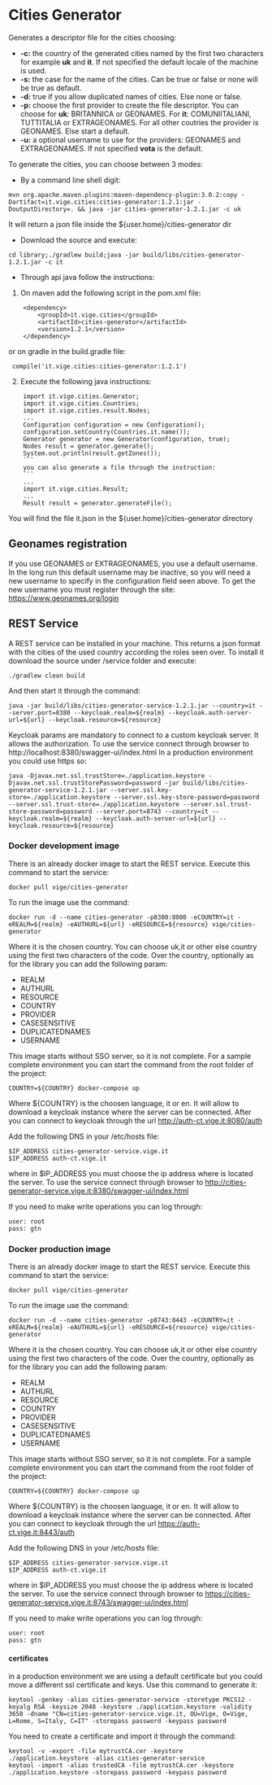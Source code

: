 # Cities Generator
Generates a descriptor file for the cities choosing:

- **-c:** the country of the generated cities named by the first two characters for example **uk** and **it**. If not specified the default locale of the machine is used.
- **-s:** the case for the name of the cities. Can be true or false or none will be true as default.
- **-d:** true if you allow duplicated names of cities. Else none or false.
- **-p:** choose the first provider to create the file descriptor. You can choose for **uk**: BRITANNICA or GEONAMES. For **it**: COMUNIITALIANI, TUTTITALIA or EXTRAGEONAMES. For all other coutries the provider is GEONAMES. Else start a default.
- **-u:** a optional username to use for the providers: GEONAMES and EXTRAGEONAMES. If not specified **vota** is the default.

To generate the cities, you can choose between 3 modes:

- By a command line shell digit:
```
mvn org.apache.maven.plugins:maven-dependency-plugin:3.0.2:copy -Dartifact=it.vige.cities:cities-generator:1.2.1:jar -DoutputDirectory=. && java -jar cities-generator-1.2.1.jar -c uk
```
It will return a json file inside the ${user.home}/cities-generator dir

- Download the source and execute:
```
cd library;./gradlew build;java -jar build/libs/cities-generator-1.2.1.jar -c it
```

- Through api java follow the instructions:
	
1. On maven add the following script in the pom.xml file:
```
	<dependency>
		<groupId>it.vige.cities</groupId>
		<artifactId>cities-generator</artifactId>
		<version>1.2.1</version>
	</dependency>
```
	
   or on gradle in the build.gradle file:
		
   ```
	compile('it.vige.cities:cities-generator:1.2.1')
   ```
	
2. Execute the following java instructions:
```
	import it.vige.cities.Generator;
	import it.vige.cities.Countries;
	import it.vige.cities.result.Nodes;
	...
	Configuration configuration = new Configuration();
	configuration.setCountry(Countries.it.name());
	Generator generator = new Generator(configuration, true);
	Nodes result = generator.generate();
	System.out.println(result.getZones());
	```
	you can also generate a file through the instruction:
	```
	...
	import it.vige.cities.Result;
	...
	Result result = generator.generateFile();
```
You will find the file it.json in the ${user.home}/cities-generator directory

## Geonames registration

If you use GEONAMES or EXTRAGEONAMES, you use a default username. In the long run this default username may be inactive, so you will need a new username to specify in the configuration field seen above. To get the new username you must register through the site: https://www.geonames.org/login

## REST Service

A REST service can be installed in your machine. This returns a json format with the cities of the used country according the roles seen over. To install it download the source under /service folder and execute:
```
./gradlew clean build
```
And then start it through the command:
```
java -jar build/libs/cities-generator-service-1.2.1.jar --country=it --server.port=8380 --keycloak.realm=${realm} --keycloak.auth-server-url=${url} --keycloak.resource=${resource}
```
Keycloak params are mandatory to connect to a custom keycloak server. It allows the authorization. To use the service connect through browser to http://localhost:8380/swagger-ui/index.html
In a production environment you could use https so:
```
java -Djavax.net.ssl.trustStore=./application.keystore -Djavax.net.ssl.trustStorePassword=password -jar build/libs/cities-generator-service-1.2.1.jar --server.ssl.key-store=./application.keystore --server.ssl.key-store-password=password --server.ssl.trust-store=./application.keystore --server.ssl.trust-store-password=password --server.port=8743 --country=it --keycloak.realm=${realm} --keycloak.auth-server-url=${url} --keycloak.resource=${resource}
```

### Docker development image

There is an already docker image to start the REST service. Execute this command to start the service:
```
docker pull vige/cities-generator
```
To run the image use the command:
```
docker run -d --name cities-generator -p8380:8080 -eCOUNTRY=it -eREALM=${realm} -eAUTHURL=${url} -eRESOURCE=${resource} vige/cities-generator
```
Where it is the chosen country. You can choose uk,it or other else country using the first two characters of the code.
Over the country, optionally as for the library you can add the following param:

- REALM
- AUTHURL
- RESOURCE
- COUNTRY
- PROVIDER
- CASESENSITIVE
- DUPLICATEDNAMES
- USERNAME

This image starts without SSO server, so it is not complete. For a sample complete environment you can start the command from the root folder of the project:
```
COUNTRY=${COUNTRY} docker-compose up
```
Where ${COUNTRY} is the choosen language, it or en. It will allow to download a keycloak instance where the server can be connected. 
After you can connect to keycloak through the url http://auth-ct.vige.it:8080/auth

Add the following DNS in your /etc/hosts file:
```
$IP_ADDRESS cities-generator-service.vige.it
$IP_ADDRESS auth-ct.vige.it
```
where in $IP_ADDRESS you must choose the ip address where is located the server.
To use the service connect through browser to http://cities-generator-service.vige.it:8380/swagger-ui/index.html

If you need to make write operations you can log through:
```
user: root  
pass: gtn
```

### Docker production image

There is an already docker image to start the REST service. Execute this command to start the service:
```
docker pull vige/cities-generator
```
To run the image use the command:
```
docker run -d --name cities-generator -p8743:8443 -eCOUNTRY=it -eREALM=${realm} -eAUTHURL=${url} -eRESOURCE=${resource} vige/cities-generator
```
Where it is the chosen country. You can choose uk,it or other else country using the first two characters of the code.
Over the country, optionally as for the library you can add the following param:

- REALM
- AUTHURL
- RESOURCE
- COUNTRY
- PROVIDER
- CASESENSITIVE
- DUPLICATEDNAMES
- USERNAME

This image starts without SSO server, so it is not complete. For a sample complete environment you can start the command from the root folder of the project:
```
COUNTRY=${COUNTRY} docker-compose up
```
Where ${COUNTRY} is the choosen language, it or en. It will allow to download a keycloak instance where the server can be connected. 
After you can connect to keycloak through the url https://auth-ct.vige.it:8443/auth

Add the following DNS in your /etc/hosts file:
```
$IP_ADDRESS cities-generator-service.vige.it
$IP_ADDRESS auth-ct.vige.it
```
where in $IP_ADDRESS you must choose the ip address where is located the server.
To use the service connect through browser to https://cities-generator-service.vige.it:8743/swagger-ui/index.html

If you need to make write operations you can log through:
```
user: root  
pass: gtn
```

#### certificates

in a production environment we are using a default certificate but you could move a different ssl certificate and keys. Use this command to generate it:
```
keytool -genkey -alias cities-generator-service -storetype PKCS12 -keyalg RSA -keysize 2048 -keystore ./application.keystore -validity 3650 -dname "CN=cities-generator-service.vige.it, OU=Vige, O=Vige, L=Rome, S=Italy, C=IT" -storepass password -keypass password
```
You need to create a certificate and import it through the command:
```
keytool -v -export -file mytrustCA.cer -keystore ./application.keystore -alias cities-generator-service
keytool -import -alias trustedCA -file mytrustCA.cer -keystore ./application.keystore -storepass password -keypass password
```
